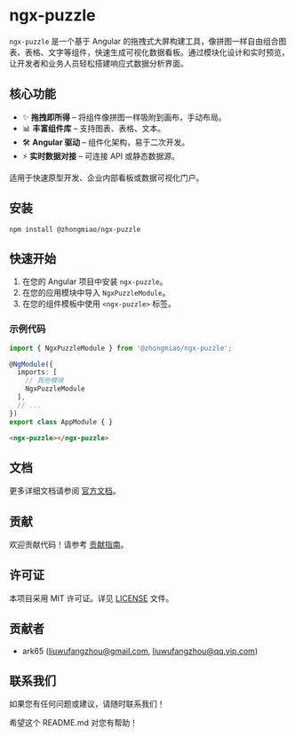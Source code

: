 # ngx-puzzle

`ngx-puzzle` 是一个基于 Angular 的拖拽式大屏构建工具，像拼图一样自由组合图表、表格、文字等组件，快速生成可视化数据看板。通过模块化设计和实时预览，让开发者和业务人员轻松搭建响应式数据分析界面。

## 核心功能
- ✨ **拖拽即所得** – 将组件像拼图一样吸附到画布，手动布局。
- 📊 **丰富组件库** – 支持图表、表格、文本。
- 🛠 **Angular 驱动** – 组件化架构，易于二次开发。
- ⚡ **实时数据对接** – 可连接 API 或静态数据源。

适用于快速原型开发、企业内部看板或数据可视化门户。

## 安装
```shell script
npm install @zhongmiao/ngx-puzzle
```


## 快速开始
1. 在您的 Angular 项目中安装 `ngx-puzzle`。
2. 在您的应用模块中导入 `NgxPuzzleModule`。
3. 在您的组件模板中使用 `<ngx-puzzle>` 标签。

### 示例代码
```typescript
import { NgxPuzzleModule } from '@zhongmiao/ngx-puzzle';

@NgModule({
  imports: [
    // 其他模块
    NgxPuzzleModule
  ],
  // ...
})
export class AppModule { }
```


```html
<ngx-puzzle></ngx-puzzle>
```


## 文档
更多详细文档请参阅 [官方文档](docs/zh-cn/guides/intro/index.md)。

## 贡献
欢迎贡献代码！请参考 [贡献指南](CONTRIBUTING.zh-CN.md)。

## 许可证
本项目采用 MIT 许可证。详见 [LICENSE](LICENSE) 文件。

## 贡献者
- ark65 (liuwufangzhou@gmail.com, liuwufangzhou@qq.vip.com)

## 联系我们
如果您有任何问题或建议，请随时联系我们！

希望这个 README.md 对您有帮助！
